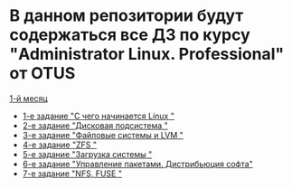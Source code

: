 # В данном репозитории будут содержаться все ДЗ по курсу "Administrator Linux. Professional" от OTUS  

[1-й месяц](https://github.com/rybalka1/OTUS-homework/tree/master/1-month)

- [1-е задание "С чего начинается Linux "](<https://github.com/rybalka1/OTUS-homework/tree/master/1-month/1-lesson>)
- [2-е задание "Дисковая подсистема "](<https://github.com/rybalka1/OTUS-homework/tree/master/1-month/2-lesson>)
- [3-е задание "Файловые системы и LVM "](<https://github.com/rybalka1/OTUS-homework/tree/master/1-month/3-lesson>)
- [4-е задание "ZFS "](<https://github.com/rybalka1/OTUS-homework/tree/master/1-month/4-lesson>)
- [5-е задание "Загрузка системы "](<https://github.com/rybalka1/OTUS-homework/tree/master/1-month/5-lesson>)
- [6-е задание "Управление пакетами. Дистрибьюция софта"](<https://github.com/rybalka1/OTUS-homework/tree/master/1-month/6-lesson>)
- [7-е задание "NFS, FUSE 
"](<https://github.com/rybalka1/OTUS-homework/tree/master/1-month/7-lesson>)